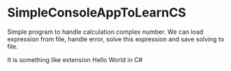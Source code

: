 # SimpleConsoleAppToLearnCS

Simple program to handle calculation complex number. We can load expression from file, handle error, solve this expression and save solving to file.

It is something like extension Hello World in C#
